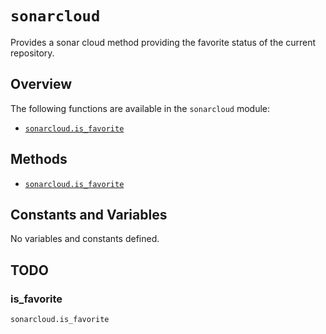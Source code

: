 # `sonarcloud`

Provides a sonar cloud method providing the favorite status of the current repository.

## Overview

The following functions are available in the `sonarcloud` module:
- [`sonarcloud.is_favorite`](#sonarcloud-is-favorite)

## Methods

- [`sonarcloud.is_favorite`](#sonarcloud-is-favorite)

## Constants and Variables

No variables and constants defined.

## TODO


### is_favorite

`sonarcloud.is_favorite`

